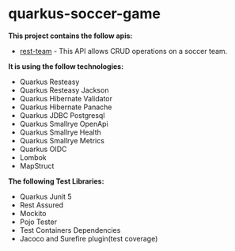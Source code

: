 # quarkus-soccer-game

**This project contains the follow apis:**

- [rest-team](https://github.com/bantunes82/quarkus-soccer-game/tree/main/rest-team) - This API allows CRUD operations on a soccer team.

**It is using the follow technologies:**
- Quarkus Resteasy
- Quarkus Resteasy Jackson
- Quarkus Hibernate Validator
- Quarkus Hibernate Panache
- Quarkus JDBC Postgresql
- Quarkus Smallrye OpenApi
- Quarkus Smallrye Health
- Quarkus Smallrye Metrics
- Quarkus OIDC
- Lombok
- MapStruct


**The following Test Libraries:**
- Quarkus Junit 5
- Rest Assured
- Mockito
- Pojo Tester
- Test Containers Dependencies
- Jacoco and Surefire plugin(test coverage)


